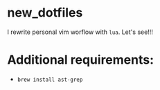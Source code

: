 # new_dotfiles
I rewrite personal vim worflow with `lua`. Let's see!!!

# Additional requirements:
- `brew install ast-grep`
